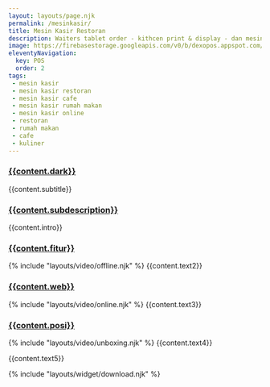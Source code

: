 ```yaml
---
layout: layouts/page.njk
permalink: /mesinkasir/
title: Mesin Kasir Restoran
description: Waiters tablet order - kithcen print & display - dan mesin kasir untuk restoran cafe rumah makan bisnis kuliner
image: https://firebasestorage.googleapis.com/v0/b/dexopos.appspot.com/o/mesinkasirrestoran%2Fmesinkasirrestoran.webp?alt=media&token=98d47739-f434-480a-8dd6-6a8a8f283d5b
eleventyNavigation:
  key: POS
  order: 2
tags:
 - mesin kasir
 - mesin kasir restoran
 - mesin kasir cafe
 - mesin kasir rumah makan
 - mesin kasir online
 - restoran
 - rumah makan
 - cafe
 - kuliner
---
```


### [{{content.dark}}]({{page.url}})

{{content.subtitle}}

### [{{content.subdescription}}]({{page.url}})

{{content.intro}}

### [{{content.fitur}}]({{page.url}})

{% include "layouts/video/offline.njk" %}
{{content.text2}}

### [{{content.web}}]({{page.url}})

{% include "layouts/video/online.njk" %}
{{content.text3}}

### [{{content.posi}}]({{page.url}})

{% include "layouts/video/unboxing.njk" %}
{{content.text4}}

{{content.text5}}

{% include "layouts/widget/download.njk" %}
